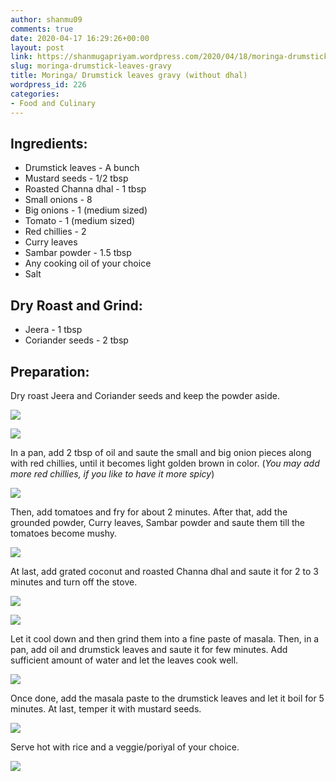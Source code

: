 ```yaml
---
author: shanmu09
comments: true
date: 2020-04-17 16:29:26+00:00
layout: post
link: https://shanmugapriyam.wordpress.com/2020/04/18/moringa-drumstick-leaves-gravy/
slug: moringa-drumstick-leaves-gravy
title: Moringa/ Drumstick leaves gravy (without dhal)
wordpress_id: 226
categories:
- Food and Culinary
---
```

















## Ingredients:







  * Drumstick leaves - A bunch
  * Mustard seeds - 1/2 tbsp
  * Roasted Channa dhal - 1 tbsp
  * Small onions - 8
  * Big onions - 1 (medium sized)
  * Tomato - 1 (medium sized)
  * Red chillies - 2 
  * Curry leaves
  * Sambar powder - 1.5 tbsp
  * Any cooking oil of your choice
  * Salt






## Dry Roast and Grind:







  * Jeera - 1 tbsp
  * Coriander seeds - 2 tbsp






## Preparation:







Dry roast Jeera and Coriander seeds and keep the powder aside.







![](https://shanmugapriyam.files.wordpress.com/2020/04/00100lrportrait_00100_burst20200414164616213_cover.jpg?resize=2000%2C2000)

![](https://shanmugapriyam.files.wordpress.com/2020/04/00000img_00000_burst20200414165232109_cover-1.jpg?resize=2000%2C2000)







In a pan, add 2 tbsp of oil and saute the small and big onion pieces along with red chillies, until it becomes light golden brown in color. (_You may add more red chillies, if you like to have it more spicy_)





![](https://shanmugapriyam.files.wordpress.com/2020/04/00000img_00000_burst20200414164933034_cover.jpg?w=1024)





Then, add tomatoes and fry for about 2 minutes. After that, add the grounded powder, Curry leaves, Sambar powder and saute them till the tomatoes become mushy.





![](https://shanmugapriyam.files.wordpress.com/2020/04/00000portrait_00000_burst20200414165923875.jpg?w=1024)





At last, add grated coconut and roasted Channa dhal and saute it for 2 to 3 minutes and turn off the stove.







![](https://shanmugapriyam.files.wordpress.com/2020/04/00000img_00000_burst20200414170011458_cover.jpg?resize=2000%2C2000)

![](https://shanmugapriyam.files.wordpress.com/2020/04/00000img_00000_burst20200414170053810_cover-1.jpg?resize=2000%2C2000)







Let it cool down and then grind them into a fine paste of masala. Then, in  a pan, add oil and drumstick leaves and saute it for few minutes. Add sufficient amount of water and let the leaves cook well.





![](https://shanmugapriyam.files.wordpress.com/2020/04/00100lrportrait_00100_burst20200415073542618_cover.jpg?w=1024)





Once done, add the masala paste to the drumstick leaves and let it boil for 5 minutes. At last, temper it with mustard seeds. 





![](https://shanmugapriyam.files.wordpress.com/2020/04/circle-cropped-1.png?w=1024)





Serve hot with rice and a veggie/poriyal of your choice.





![](https://shanmugapriyam.files.wordpress.com/2020/04/circle-cropped.png?w=731)







